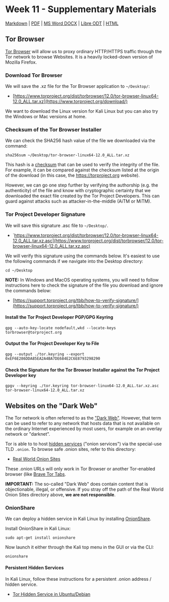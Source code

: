 # Week 11 - Supplementary Materials 
[Markdown](https://github.com/lawfareblog/hacking-cybersecurity/blob/main/week11/Week_11_Homework.md) | [PDF](https://raw.githubusercontent.com/lawfareblog/hacking-cybersecurity/main/week11/Week_11_Homework.pdf) | [MS Word DOCX](https://raw.githubusercontent.com/lawfareblog/hacking-cybersecurity/main/week11/Week_11_Homework.docx) | [Libre ODT](https://raw.githubusercontent.com/lawfareblog/hacking-cybersecurity/main/week11/Week_11_Homework.odt) | [HTML](https://raw.githubusercontent.com/lawfareblog/hacking-cybersecurity/main/week11/Week_11_Homework.html)

## Tor Browser

[Tor Browser](https://torproject.org/download) will allow us to proxy ordinary HTTP/HTTPS traffic through the Tor network to browse Websites. It is a heavily locked-down version of Mozilla Firefox.

### Download Tor Browser

We will save the .xz file for the Tor Browser application to `~/Desktop/`: 

* [https://www.torproject.org/dist/torbrowser/12.0/tor-browser-linux64-12.0_ALL.tar.xz](https://www.torproject.org/download/)

We want to download the Linux version for Kali Linux but you can also try the Windows or Mac versions at home.

### Checksum of the Tor Browser Installer

We can check the SHA256 hash value of the file we downloaded via the command:

`sha256sum ~/Desktop/tor-browser-linux64-12.0_ALL.tar.xz`

This hash is a [checksum](https://en.wikipedia.org/wiki/Checksum) that can be used to verify the integrity of the file. For example, it can be compared against the checksum listed at the origin of the download (in this case, the https://torproject.org website).

However, we can go one step further by verifying the authorship (e.g. the authenticity) of the file and know with cryptographic certainty that we downloaded the exact file created by the Tor Project Developers. This can guard against attacks such as attacker-in-the-middle (AiTM or MiTM).

### Tor Project Developer Signature

We will save this signature .asc file to `~/Desktop/`.

* `https://www.torproject.org/dist/torbrowser/12.0/tor-browser-linux64-12.0_ALL.tar.xz.asc](https://www.torproject.org/dist/torbrowser/12.0/tor-browser-linux64-12.0_ALL.tar.xz.asc)

We will verify this signature using the commands below. It's easiest to use the following commands if we navigate into the Desktop directory: 

`cd ~/Desktop`

**NOTE:** In Windows and MacOS operating systems, you will need to follow instructions here to check the signature of the file you download and ignore the commands below: 

* [https://support.torproject.org/tbb/how-to-verify-signature/](https://support.torproject.org/tbb/how-to-verify-signature/)

#### Install the Tor Project Developer PGP/GPG Keyring

`gpg --auto-key-locate nodefault,wkd --locate-keys torbrowser@torproject.org`

#### Output the Tor Project Developer Key to File

`gpg --output ./tor.keyring --export 0xEF6E286DDA85EA2A4BA7DE684E2C6E8793298290`

#### Check the Signature for the Tor Browser Installer against the Tor Project Developer key

`gpgv --keyring ./tor.keyring tor-browser-linux64-12.0_ALL.tar.xz.asc tor-browser-linux64-12.0_ALL.tar.xz` 

## Websites on the "Dark Web"

The Tor network is often referred to as the ["Dark Web"](https://en.wikipedia.org/wiki/Dark_web).  However, that term can be used to refer to any network that hosts data that is not available on the ordinary Internet experienced by most users, for example on an overlay network or "darknet".

Tor is able to to host [hidden services](https://en.wikipedia.org/wiki/.onion) ("onion services") via the special-use TLD `.onion`. To browse safe .onion sites, refer to this directory: 

* [Real World Onion Sites](https://github.com/alecmuffett/real-world-onion-sites)

These .onion URLs will only work in Tor Browser or another Tor-enabled browser (like [Brave Tor Tabs](https://brave.com/tor-tabs-beta/).

**IMPORTANT:** The so-called "Dark Web" does contain content that is objectionable, illegal, or offensive. If you stray off the path of the Real World Onion Sites directory above, **we are not responsible**.

### OnionShare

We can deploy a hidden service in Kali Linux by installing [OnionShare](https://onionshare.org).

Install OnionShare in Kali Linux: 

`sudo apt-get install onionshare`

Now launch it either through the Kali top menu in the GUI or via the CLI: 

`onionshare`

#### Persistent Hidden Services

In Kali Linux, follow these instructions for a persistent .onion address / hidden service.

* [Tor Hidden Service in Ubuntu/Debian](https://serverok.in/tor-hidden-service-in-ubuntu-debian)

